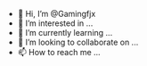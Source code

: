 - 👋 Hi, I’m @Gamingfjx
- 👀 I’m interested in ...
- 🌱 I’m currently learning ...
- 💞️ I’m looking to collaborate on ...
- 📫 How to reach me ...

<!---
Gamingfjx/Gamingfjx is a ✨ special ✨ repository because its `README.md` (this file) appears on your GitHub profile.
You can click the Preview link to take a look at your changes.
--->
